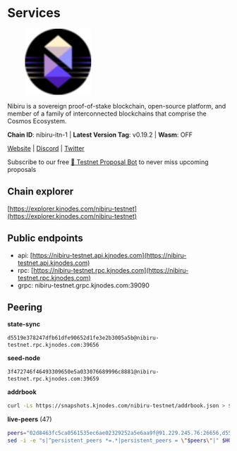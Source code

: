 # Services

<figure><img src="https://raw.githubusercontent.com/kj89/cosmos-images/main/logos/nibiru.png" width="150" alt=""><figcaption></figcaption></figure>

Nibiru is a sovereign proof-of-stake blockchain, open-source platform,  and member of a family of interconnected blockchains that comprise the Cosmos Ecosystem.

**Chain ID**: nibiru-itn-1 | **Latest Version Tag**: v0.19.2 | **Wasm**: OFF

[Website](https://nibiru.fi) | [Discord](https://discord.gg/nibiru) | [Twitter](https://twitter.com/NibiruChain)



Subscribe to our free [🤖 Testnet Proposal Bot](https://t.me/kjnodes_testnet_proposal_bot) to never miss upcoming proposals


## Chain explorer
[https://explorer.kjnodes.com/nibiru-testnet](https://explorer.kjnodes.com/nibiru-testnet)

## Public endpoints

* api: [https://nibiru-testnet.api.kjnodes.com](https://nibiru-testnet.api.kjnodes.com)
* rpc: [https://nibiru-testnet.rpc.kjnodes.com](https://nibiru-testnet.rpc.kjnodes.com)
* grpc: nibiru-testnet.grpc.kjnodes.com:39090

## Peering

**state-sync**

```text
d5519e378247dfb61dfe90652d1fe3e2b3005a5b@nibiru-testnet.rpc.kjnodes.com:39656
```

**seed-node**

```text
3f472746f46493309650e5a033076689996c8881@nibiru-testnet.rpc.kjnodes.com:39659
```

**addrbook**
```bash
curl -Ls https://snapshots.kjnodes.com/nibiru-testnet/addrbook.json > $HOME/.nibid/config/addrbook.json
```

**live-peers** (47)
```bash
peers="02d8463fc5ca0561535ec6ae02329252a5e6aa9f@91.229.245.76:26656,d5519e378247dfb61dfe90652d1fe3e2b3005a5b@65.109.68.190:39656,4be09a21973133a3bbb4b994aae47172a8afc952@91.107.193.207:26656,4cf0fe54e468cb18fc2d5cca41dcc387e8c8de5c@91.233.173.45:36656,5808c7e3cb15029cdbc9f0fb88116d2cc54ae0c1@84.46.254.241:26656,97c4976b580a5ef4c3b82e239c50c81b8ab8189d@49.12.123.87:46656,11f3802e84900973e8044611563df484de9ea121@185.209.228.92:26656,80c7465c2be002d00fc38c7c998d7450ad117e81@150.109.11.204:26656,cc852fdb6fc50e2ea97d8f1bcb5a7bb5fea901e5@65.109.171.250:26656,99cb951f06e17236c89cb5ba54aec105720d0228@38.242.158.5:26656,b402b5605e266dc7844fd20223082d798fee5dec@34.172.227.227:26656,5e3c327f8f4bda5fe7bac769212904f22fc066e0@95.111.234.147:26656,3c44ca641fb8c2736a568a64873051abebfbe421@38.242.138.70:26656,405c81f6eec2331cfd1d38fc61b3917d252f2b30@31.220.88.238:39656,7b8da020f7cf7b4928e34b3ba8d47d1ee5ed5944@45.151.123.51:26656,d622efcde775f33bd8c14fa5757ee9fa95d4149e@135.181.203.53:26656,c169b55cead2d504ab7e28ed7a6c3b952c458bdd@38.242.241.231:26656,c2bc8e711f2a324a88a0dceef5506c1ceedc44bf@3.88.2.178:26656,75d3b7c44ae3292c1bcfe2934aeaa7870540ad27@35.240.253.236:26656,815f0a94b7f90646ebf5708b99455c4354fa1e1d@45.10.154.29:26656,a28b752bff17bbe7e3ef2e4b0af0e1a30ed4dca7@51.15.19.231:39656,1a41cba6c6e62ef5201fb0e430addab89515fd65@65.21.92.46:26656,e3bcf7faf6efca24f6d0735bc96f67929a8164d3@164.90.217.176:26656,0dec5802d4c8e29fac1ffd9f90f564f0d699560e@45.151.123.49:26656,c187dc2363aa06a72a40d5558715d26e63a969cc@38.242.228.121:26656,58c4f92775bc63621513ce145d58f239aec8c510@89.117.49.71:26656,bc60bfcadd0f0d5ea25a9b7165303f26b67d4365@185.217.125.43:26656,71a3ae1feec6459610de224d1375838b1c882800@194.163.160.33:26656,1893734608472647b002d80db47070042dd148e6@185.196.20.175:26656,7b87794d53aad453ac1567f91111ca323904c001@65.108.59.67:26656,6fefa7ece2ff81d1c228c31eda72692d9299d8bc@38.242.248.145:26656,100a1956faa7985db7449940f6d4e7ed031a4fd7@62.141.45.104:39656,5f153e8fb7c57d460f36346a9703dc8caa6d2b3c@65.109.166.254:26656,abf817f07a83314f5d4c570181510363880633be@45.140.147.200:26656,f093208f6cd6bea470cef7cc9dba1d4e12fd8284@38.242.153.85:26656,2aeb2229661541a09e0941193cbddc97552ac3c0@14.226.245.128:26656,eeacc4e456b83c97c8df0c1e43d3e1ab2f164bf1@161.97.168.18:26656,5c2a752c9b1952dbed075c56c600c3a79b58c395@195.3.220.140:27046,b03d1ce3e97984a8b8a63a7a6ec6c5d196d81436@46.4.53.208:33656,a1c1b24fcc4390ea651202312cf266d5c02f5b9f@165.154.36.118:26656,ee4e5ab2551e1a034fb8afdf6cca1d929eabfd0d@95.216.246.31:26656,7b9f7827ba8f2698167552d8045c30784a524c19@65.109.89.5:38656,d13873ee7dfd80ff798ccbdeffa9098f72c7c1ae@107.155.125.186:26656,63c350ff4e6cc8cd4eb93332b2014473c9db9d8f@83.229.83.167:26656,027c7ea4dbd7a6a7320a366dd67559486b9da0b9@31.220.92.167:26656,639bf251f6fe8b1d11c322c40a44e1c0f6ebf3e7@82.208.23.171:26656,0feb1af6aa3d43c157d29d41cf39c99cf30a37e1@31.220.86.85:26656"
sed -i -e "s|^persistent_peers *=.*|persistent_peers = \"$peers\"|" $HOME/.nibid/config/config.toml
```
